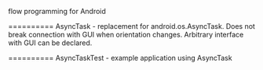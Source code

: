 flow programming for Android

==========
AsyncTask - replacement for android.os.AsyncTask.
Does not break connection with GUI when orientation changes.
Arbitrary interface with GUI can be declared.

==========
AsyncTaskTest - example application using AsyncTask 